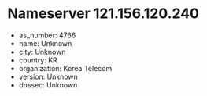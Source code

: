 # Nameserver 121.156.120.240

* as_number: 4766
* name: Unknown
* city: Unknown
* country: KR
* organization: Korea Telecom
* version: Unknown
* dnssec: Unknown
